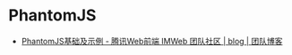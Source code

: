 # PhantomJS

- [PhantomJS基础及示例 - 腾讯Web前端 IMWeb 团队社区 | blog | 团队博客](https://imweb.io/topic/560b402ac2317a8c3e08621c)
